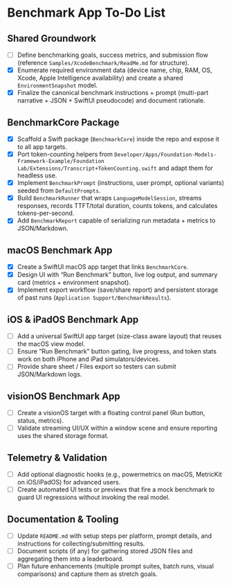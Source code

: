# Benchmark App To‑Do List

## Shared Groundwork
- [ ] Define benchmarking goals, success metrics, and submission flow (reference `Samples/XcodeBenchmark/ReadMe.md` for structure).
- [x] Enumerate required environment data (device name, chip, RAM, OS, Xcode, Apple Intelligence availability) and create a shared `EnvironmentSnapshot` model.
- [x] Finalize the canonical benchmark instructions + prompt (multi-part narrative + JSON + SwiftUI pseudocode) and document rationale.

## BenchmarkCore Package
- [x] Scaffold a Swift package (`BenchmarkCore`) inside the repo and expose it to all app targets.
- [x] Port token-counting helpers from `Developer/Apps/Foundation-Models-Framework-Example/Foundation Lab/Extensions/Transcript+TokenCounting.swift` and adapt them for headless use.
- [x] Implement `BenchmarkPrompt` (instructions, user prompt, optional variants) seeded from `DefaultPrompts`.
- [x] Build `BenchmarkRunner` that wraps `LanguageModelSession`, streams responses, records TTFT/total duration, counts tokens, and calculates tokens-per-second.
- [x] Add `BenchmarkReport` capable of serializing run metadata + metrics to JSON/Markdown.

## macOS Benchmark App
- [x] Create a SwiftUI macOS app target that links `BenchmarkCore`.
- [x] Design UI with “Run Benchmark” button, live log output, and summary card (metrics + environment snapshot).
- [x] Implement export workflow (save/share report) and persistent storage of past runs (`Application Support/BenchmarkResults`).

## iOS & iPadOS Benchmark App
- [ ] Add a universal SwiftUI app target (size-class aware layout) that reuses the macOS view model.
- [ ] Ensure “Run Benchmark” button gating, live progress, and token stats work on both iPhone and iPad simulators/devices.
- [ ] Provide share sheet / Files export so testers can submit JSON/Markdown logs.

## visionOS Benchmark App
- [ ] Create a visionOS target with a floating control panel (Run button, status, metrics).
- [ ] Validate streaming UI/UX within a window scene and ensure reporting uses the shared storage format.

## Telemetry & Validation
- [ ] Add optional diagnostic hooks (e.g., powermetrics on macOS, MetricKit on iOS/iPadOS) for advanced users.
- [ ] Create automated UI tests or previews that fire a mock benchmark to guard UI regressions without invoking the real model.

## Documentation & Tooling
- [ ] Update `README.md` with setup steps per platform, prompt details, and instructions for collecting/submitting results.
- [ ] Document scripts (if any) for gathering stored JSON files and aggregating them into a leaderboard.
- [ ] Plan future enhancements (multiple prompt suites, batch runs, visual comparisons) and capture them as stretch goals.
